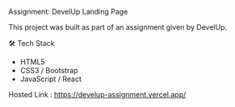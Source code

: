 Assignment: DevelUp Landing Page

This project was built as part of an assignment given by DevelUp.

🛠 Tech Stack

- HTML5  
- CSS3 /  Bootstrap  
- JavaScript / React   

Hosted Link : https://develup-assignment.vercel.app/
